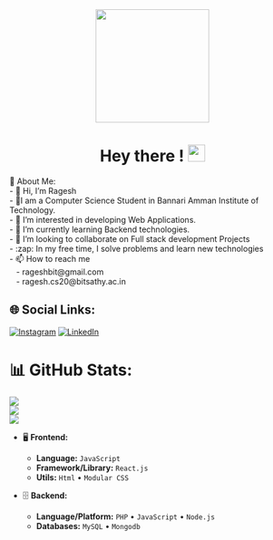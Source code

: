 <div align="center">
	<img src="https://cdn.dribbble.com/users/1059583/screenshots/4171367/media/34e69eb61a7bd8dea1c957a8b82605a7.gif" width="200">
</div>
<div align="center">
  <img src="https://komarev.com/ghpvc/?username=RAGESH2003&style=flat-square&color=blue" alt=""/>
</div>


<div align="center">
  <h1>
      Hey there !
    <img src="https://media.giphy.com/media/hvRJCLFzcasrR4ia7z/giphy.gif" width="30px"/>
  </h1>
</div>
💫 About Me:<br>
- 👋 Hi, I’m Ragesh <br>
- 👨‍I am a Computer Science Student in Bannari Amman Institute of Technology.<br>
- 👀 I’m interested in developing Web Applications.<br>
- 🌱 I’m currently learning Backend technologies.<br>
- 💞️ I’m looking to collaborate on Full stack development Projects<br>
- :zap: In my free time, I solve problems and learn new technologies<br>
- 📫 How to reach me<br>
&nbsp;&nbsp;&nbsp- rageshbit@gmail.com<br>
&nbsp;&nbsp;&nbsp- ragesh.cs20@bitsathy.ac.in





## 🌐 Social Links:
[![Instagram](https://img.shields.io/badge/Instagram-%23E4405F.svg?logo=Instagram&logoColor=white)](https://instagram.com/silentboy15_5) [![LinkedIn](https://img.shields.io/badge/LinkedIn-%230077B5.svg?logo=linkedin&logoColor=white)](https://linkedin.com/in/https://www.linkedin.com/in/ragesh-n-98227b210/) 
# 📊 GitHub Stats:
![](https://github-readme-stats.vercel.app/api?username=RAGESH-N&theme=blueberry&hide_border=false&include_all_commits=false&count_private=false)<br/>
![](https://github-readme-streak-stats.herokuapp.com/?user=RAGESH-N&theme=blueberry&hide_border=false)<br/>
![](https://github-readme-stats.vercel.app/api/top-langs/?username=RAGESH-N&theme=blueberry&hide_border=false&include_all_commits=false&count_private=false&layout=compact)

- 🖥 **Frontend:**

  - **Language:** `JavaScript`
  - **Framework/Library:** `React.js` 
  - **Utils:** `Html` • `Modular CSS`
  
- 🗄️ **Backend:**

  - **Language/Platform:** `PHP` • `JavaScript` • `Node.js`
  - **Databases:** `MySQL` • `Mongodb`


